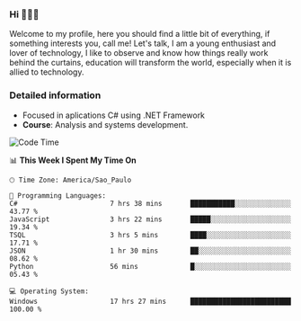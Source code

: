 


### Hi 🙋🏽‍♂️

Welcome to my profile, here you should find a little bit of everything, if something interests you, call me! Let's talk,
I am a young enthusiast and lover of technology, I like to observe and know how things really work behind the curtains, 
education will transform the world, especially when it is allied to technology.

### Detailed information
* Focused in aplications C# using .NET Framework
* **Course**: Analysis and systems development.

<!--START_SECTION:waka-->
![Code Time](http://img.shields.io/badge/Code%20Time-409%20hrs%2034%20mins-blue)

📊 **This Week I Spent My Time On** 

```text
🕑︎ Time Zone: America/Sao_Paulo

💬 Programming Languages: 
C#                       7 hrs 38 mins       ███████████░░░░░░░░░░░░░░   43.77 % 
JavaScript               3 hrs 22 mins       █████░░░░░░░░░░░░░░░░░░░░   19.34 % 
TSQL                     3 hrs 5 mins        ████░░░░░░░░░░░░░░░░░░░░░   17.71 % 
JSON                     1 hr 30 mins        ██░░░░░░░░░░░░░░░░░░░░░░░   08.62 % 
Python                   56 mins             █░░░░░░░░░░░░░░░░░░░░░░░░   05.43 % 

💻 Operating System: 
Windows                  17 hrs 27 mins      █████████████████████████   100.00 % 
```


<!--END_SECTION:waka-->


